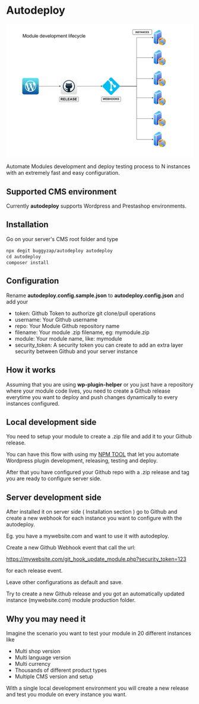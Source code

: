 # Autodeploy

![Autodeploy cover](autodeploy.jpg)

Automate Modules development and deploy testing process to N instances with an extremely fast and easy configuration.

## Supported CMS environment

Currently **autodeploy** supports Wordpress and Prestashop environments.

## Installation

Go on your server's CMS root folder and type

```
npx degit buggyzap/autodeploy autodeploy
cd autodeploy
composer install
```

## Configuration

Rename **autodeploy.config.sample.json** to **autodeploy.config.json** and add your

- token: Github Token to authorize git clone/pull operations
- username: Your Github username
- repo: Your Module Github repository name
- filename: Your module .zip filename, eg: mymodule.zip
- module: Your module name, like: mymodule
- security_token: A security token you can create to add an extra layer security between Github and your server instance

## How it works

Assuming that you are using **wp-plugin-helper** or you just have a repository where your module code lives, you need to create a Github release everytime you want to deploy and push changes dynamically to every instances configured.

## Local development side

You need to setup your module to create a .zip file and add it to your Github release.

You can have this flow with using my [NPM TOOL](https://www.npmjs.com/package/wp-plugin-helper) that let you automate Wordpress plugin development, releasing, testing and deploy.

After that you have configured your Github repo with a .zip release and tag you are ready to configure server side.

## Server development side

After installed it on server side ( Installation section ) go to Github and create a new webhook for each instance you want to configure with the autodeploy.

Eg. you have a mywebsite.com and want to use it with autodeploy.

Create a new Github Webhook event that call the url:

https://mywebsite.com/git_hook_update_module.php?security_token=123

for each release event.

Leave other configurations as default and save.

Try to create a new Github release and you got an automatically updated instance (mywebsite.com) module production folder.

## Why you may need it

Imagine the scenario you want to test your module in 20 different instances like

- Multi shop version
- Multi language version
- Multi currency
- Thousands of different product types
- Multiple CMS version and setup

With a single local development environment you will create a new release and test you module on every instance you want.
